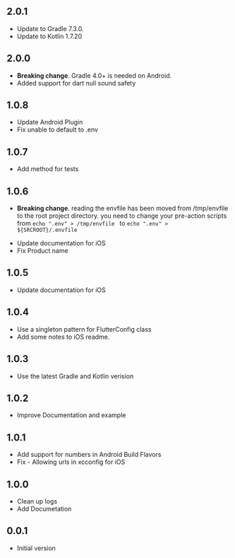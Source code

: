 ## 2.0.1

- Update to Gradle 7.3.0.
- Update to Kotlin 1.7.20

## 2.0.0

- **Breaking change**. Gradle 4.0+ is needed on Android. 
- Added support for dart null sound safety

## 1.0.8

- Update Android Plugin
- Fix unable to default to .env

## 1.0.7

- Add method for tests

## 1.0.6

- **Breaking change**. reading the envfile has been moved from /tmp/envfile
  to the root project directory. you need to change your pre-action scripts from
  `echo ".env" > /tmp/envfile ` to `echo ".env" > ${SRCROOT}/.envfile`

* Update documentation for iOS
* Fix Product name

## 1.0.5

- Update documentation for iOS

## 1.0.4

- Use a singleton pattern for FlutterConfig class
- Add some notes to iOS readme.

## 1.0.3

- Use the latest Gradle and Kotlin verision

## 1.0.2

- Improve Documentation and example

## 1.0.1

- Add support for numbers in Android Build Flavors
- Fix - Allowing urls in xcconfig for iOS

## 1.0.0

- Clean up logs
- Add Documetation

## 0.0.1

- Initial version
